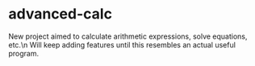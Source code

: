 # advanced-calc
New project aimed to calculate arithmetic expressions, solve equations, etc.\n
Will keep adding features until this resembles an actual useful program.
